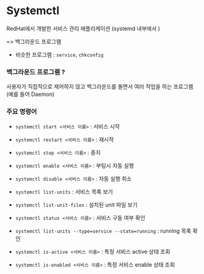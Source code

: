# Systemctl

RedHat에서 개발한 서비스 관리 애플리케이션 (systemd 내부에서 )

=> 백그라운드 프로그램

- 비슷한 프로그램 : `service`, `chkconfig`



### 백그라운드 프로그램 ?

사용자가 직접적으로 제어하지 않고 백그라운드를 돌면서 여러 작업을 하는 프로그램 (예를 들어 Daemon)



### 주요 명령어

- `systemctl start <서비스 이름>` : 서비스 시작
- `systemctl restart <서비스 이름>` : 재시작
- `systemctl stop <서비스 이름>` : 중지



- `systemctl enable <서비스 이름>` : 부팅시 자동 실행
- `systemctl disable <서비스 이름>` : 자동 실행 취소



- `systemctl list-units` : 서비스 목록 보기
- `systemctl list-unit-files` : 설치된 unit 파일 보기



- `systemctl status <서비스 이름>` : 서비스 구동 여부 확인
- `systemctl list-units --type=service --state=running` : running 목록 확인
- `systemctl is-active <서비스 이름>` : 특정 서비스 active 상태 조회
- `systemctl is-enabled <서비스 이름>` : 특정 서비스 enable 상태 조회